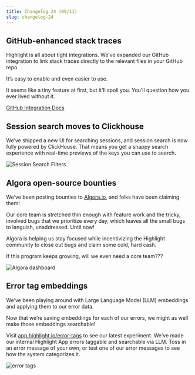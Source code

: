 ```yaml
---
title: Changelog 24 (09/11)
slug: changelog-24
---
```


## GitHub-enhanced stack traces

Highlight is all about tight integrations. We’ve expanded our GitHub integration to link stack traces directly to the relevant files in your GitHub repo.

It’s easy to enable and even easier to use. 

It seems like a tiny feature at first, but it’ll spoil you. You’ll question how you ever lived without it.

[GitHub Integration Docs](https://www.highlight.io/docs/general/product-features/error-monitoring/enhancing-errors-with-github)

<EmbeddedVideo 
  src="https://www.loom.com/embed/65b655146ce8441d9769a8d4dc389dcc?sid=d0d3fa30-071f-418f-b35f-9d6cccdfcad1"
  title="Loom"
  allow="accelerometer; autoplay; clipboard-write; encrypted-media; gyroscope; picture-in-picture; web-share"
/>

## Session search moves to Clickhouse

We’ve shipped a new UI for searching sessions, and session search is now fully powered by ClickHouse. That means you get a snappy search experience with real-time previews of the keys you can use to search.

![Session Search Filters](/images/changelog/24/search-filters.png)

## Algora open-source bounties

We’ve been posting bounties to [Algora.io](https://algora.io/), and folks have been claiming them!

Our core team is stretched thin enough with feature work and the tricky, involved bugs that we prioritize every day, which leaves all the small bugs to languish, unaddressed. Until now! 

Algora is helping us stay focused while incentivizing the Highlight community to close out bugs and claim some cold, hard cash.

If this program keeps growing, will we even need a core team???

![Algora dashboard](/images/changelog/24/algora.jpg)

## Error tag embeddings

We’ve been playing around with Large Language Model (LLM) embeddings and applying them to our error data.

Now that we’re saving embeddings for each of our errors, we might as well make those embeddings searchable!

Visit [app.highlight.io/error-tags](https://app.highlight.io/error-tags) to see our latest experiment. We’ve made our internal Highlight App errors taggable and searchable via LLM. Toss in an error message of your own, or test one of our error messages to see how the system categorizes it.

![error tags](/images/changelog/24/error-tags.png)
